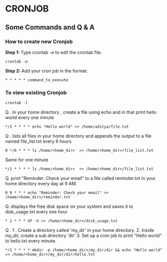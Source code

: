 # CRONJOB

## Some Commands and Q & A

### How to create new Cronjob

**Step 1:** Type crontab -e to edit the crontab file.

```
crontab -e
```

**Step 2:** Add your cron job in the format:

```
* * * * * command_to_execute
```

### To view existing Cronjob

```
crontab -l
```

Q . In your home directory , create a file using echo and in that print hello world every one minute

```
*/1 * * * * echo "Hello world" >> /home/aditya/file.txt
```

Q . lists all files in your home directory and appends the output to a file named file_list.txt every 6 hours

```
0 */6 * * * ls /home/<home_dir>  >> /home/<home_dir>/file_list.txt
```

Same for one minute

```
*/1 * * * * ls /home/<home_dir>  >> /home/<home_dir>/file_list.txt
```

Q. print "Reminder: Check your email" to a file called reminder.txt in your home directory every day at 9 AM.

```
0 9 * * * echo "Reminder: Check your email" >> /home/<home_dir>/reminder.txt
```

Q. displays the free disk space on your system and saves it to disk_usage.txt every one hour

```
* 1 * * * df -h >> /home/<home_dir>/disk_usage.txt
```

Q . 
1 . Create a directory called 'my_dir' in your home directory.
2. Inside my_dir, create a sub directory 'dir'
3. Set up a cron job to print "Hello world" to hello.txt every minute.


```
*/1 * * * * mkdir -p /home/<home_dir>/my_dir/dir && echo "Hello world" >> /home/<home_dir>/my_dir/dir/hello.txt
```


